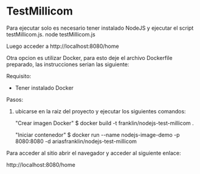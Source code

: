 # TestMillicom

Para ejecutar solo es necesario tener instalado NodeJS y ejecutar el script testMillicom.js.
node testMillicom.js

Luego acceder a http://localhost:8080/home

Otra opcion es utilizar Docker, para esto deje el archivo Dockerfile preparado, las instrucciones serian las siguiente:

Requisito: 

* Tener instalado Docker

Pasos:

1) ubicarse en la raiz del proyecto y ejecutar los siguientes comandos:
    
    "Crear imagen Docker"
  $ docker build -t franklin/nodejs-test-millicom .

    "Iniciar contenedor" 
  $ docker run --name nodejs-image-demo -p 8080:8080 -d ariasfranklin/nodejs-test-millicom
  
Para acceder al sitio abrir el navegador y acceder al siguiente enlace:

http://localhost:8080/home
